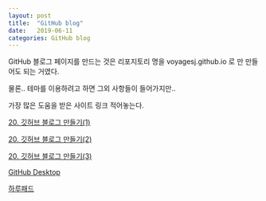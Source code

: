 ```yaml
---
layout: post
title:  "GitHub blog"
date:   2019-06-11
categories: GitHub blog
---
```

GitHub 블로그 페이지를 만드는 것은
리포지토리 명을 voyagesj.github.io 로 만 만들어도 되는 거였다.

물론.. 테마를 이용하려고 하면 그외 사항들이 들어가지만..

가장 많은 도움을 받은 사이트 링크 적어놓는다.

[20. 깃허브 블로그 만들기(1)](https://recoveryman.tistory.com/321?category=635733)

[20. 깃허브 블로그 만들기(2)](https://recoveryman.tistory.com/322?category=635733)

[20. 깃허브 블로그 만들기(3)](https://recoveryman.tistory.com/323?category=635733)

[GitHub Desktop](https://desktop.github.com/)

[하루패드](http://pad.haroopress.com/)
